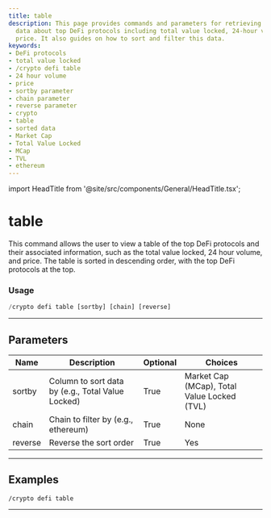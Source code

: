 ```yaml
---
title: table
description: This page provides commands and parameters for retrieving and managing
  data about top DeFi protocols including total value locked, 24-hour volume, and
  price. It also guides on how to sort and filter this data.
keywords:
- DeFi protocols
- total value locked
- /crypto defi table
- 24 hour volume
- price
- sortby parameter
- chain parameter
- reverse parameter
- crypto
- table
- sorted data
- Market Cap
- Total Value Locked
- MCap
- TVL
- ethereum
---
```


import HeadTitle from '@site/src/components/General/HeadTitle.tsx';

<HeadTitle title="table - Defi - Crypto - Discord - Reference | OpenBB Bot Docs" />

# table

This command allows the user to view a table of the top DeFi protocols and their associated information, such as the total value locked, 24 hour volume, and price. The table is sorted in descending order, with the top DeFi protocols at the top.

### Usage

```python wordwrap
/crypto defi table [sortby] [chain] [reverse]
```

---

## Parameters

| Name | Description | Optional | Choices |
| ---- | ----------- | -------- | ------- |
| sortby | Column to sort data by (e.g., Total Value Locked) | True | Market Cap (MCap), Total Value Locked (TVL) |
| chain | Chain to filter by (e.g., ethereum) | True | None |
| reverse | Reverse the sort order | True | Yes |


---

## Examples

```
/crypto defi table
```
---
